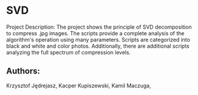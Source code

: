 # SVD
Project Description:
The project shows the principle of SVD decomposition to compress .jpg images. The scripts provide a complete analysis of the algorithm's operation using many parameters. Scripts are categorized into black and white and color photos. Additionally, there are additional scripts analyzing the full spectrum of compression levels.




## Authors:
Krzysztof Jędrejasz, Kacper Kupiszewski, Kamil Maczuga,
